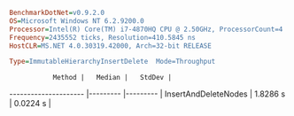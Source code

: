 ```ini
BenchmarkDotNet=v0.9.2.0
OS=Microsoft Windows NT 6.2.9200.0
Processor=Intel(R) Core(TM) i7-4870HQ CPU @ 2.50GHz, ProcessorCount=4
Frequency=2435552 ticks, Resolution=410.5845 ns
HostCLR=MS.NET 4.0.30319.42000, Arch=32-bit RELEASE

Type=ImmutableHierarchyInsertDelete  Mode=Throughput  

```
               Method |   Median |   StdDev |
--------------------- |--------- |--------- |
 InsertAndDeleteNodes | 1.8286 s | 0.0224 s |
